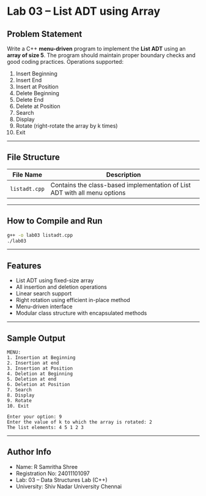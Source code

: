 # Lab 03 – List ADT using Array

## Problem Statement

Write a C++ **menu-driven** program to implement the **List ADT** using an **array of size 5**. The program should maintain proper boundary checks and good coding practices. Operations supported:

1. Insert Beginning  
2. Insert End  
3. Insert at Position  
4. Delete Beginning  
5. Delete End  
6. Delete at Position  
7. Search  
8. Display  
9. Rotate (right-rotate the array by k times)  
10. Exit

---

## File Structure

| File Name     | Description                                   |
|---------------|-----------------------------------------------|
| `listadt.cpp` | Contains the class-based implementation of List ADT with all menu options |

---

## How to Compile and Run

```bash
g++ -o lab03 listadt.cpp
./lab03
```

---

## Features

- List ADT using fixed-size array  
- All insertion and deletion operations  
- Linear search support  
- Right rotation using efficient in-place method  
- Menu-driven interface  
- Modular class structure with encapsulated methods  

---

## Sample Output

```
MENU:
1. Insertion at Beginning
2. Insertion at end
3. Insertion at Position
4. Deletion at Beginning
5. Deletion at end
6. Deletion at Position
7. Search
8. Display
9. Rotate
10. Exit

Enter your option: 9
Enter the value of k to which the array is rotated: 2
The list elements: 4 5 1 2 3
```

---

## Author Info

- Name: R Samritha Shree   
- Registration No: 24011101097
- Lab: 03 – Data Structures Lab (C++)
- University: Shiv Nadar University Chennai 